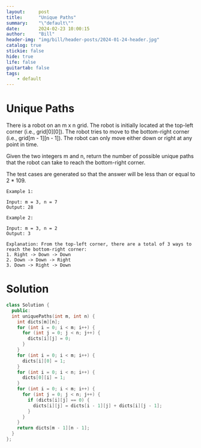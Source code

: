```yaml
---
layout:     post
title:      "Unique Paths"
summary:    "\"default\""
date:       2024-02-23 10:00:15
author:     "Bill"
header-img: "img/bill/header-posts/2024-01-24-header.jpg"
catalog: true
stickie: false
hide: true
life: false
guitartab: false
tags:
    - default
---
```


# Unique Paths

There is a robot on an m x n grid. The robot is initially located at the top-left corner (i.e., grid[0][0]). The robot tries to move to the bottom-right corner (i.e., grid[m - 1][n - 1]). The robot can only move either down or right at any point in time.

Given the two integers m and n, return the number of possible unique paths that the robot can take to reach the bottom-right corner.

The test cases are generated so that the answer will be less than or equal to 2 * 109.

```
Example 1:

Input: m = 3, n = 7
Output: 28

Example 2:

Input: m = 3, n = 2
Output: 3

Explanation: From the top-left corner, there are a total of 3 ways to reach the bottom-right corner:
1. Right -> Down -> Down
2. Down -> Down -> Right
3. Down -> Right -> Down
```

# Solution

```c++
class Solution {
  public:
  int uniquePaths(int m, int n) {
    int dicts[m][n];
    for (int i = 0; i < m; i++) {
      for (int j = 0; j < n; j++) {
        dicts[i][j] = 0;
      }
    }
    for (int i = 0; i < m; i++) {
      dicts[i][0] = 1;
    }
    for (int i = 0; i < n; i++) {
      dicts[0][i] = 1;
    }
    for (int i = 0; i < m; i++) {
      for (int j = 0; j < n; j++) {
        if (dicts[i][j] == 0) {
          dicts[i][j] = dicts[i - 1][j] + dicts[i][j - 1];
        }
      }
    }
    return dicts[m - 1][n - 1];
  }
};
```
